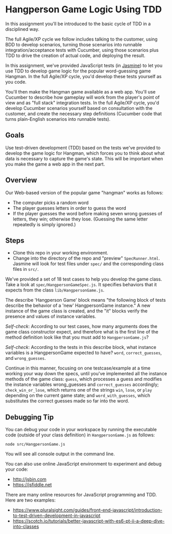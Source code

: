 # Hangperson Game Logic Using TDD

In this assignment you'll be introduced to the basic cycle of TDD in a disciplined way.

The full Agile/XP cycle we follow includes talking to the customer, using BDD to develop scenarios, turning those scenarios into runnable integration/acceptance tests with Cucumber, using those scenarios plus TDD to drive the creation of actual code, and deploying the result.

In this assignment, we've provided  JavaScript tests (in [Jasmine](https://jasmine.github.io/2.1/introduction.html)) to let you use TDD to develop game logic for the popular word-guessing game Hangman. In the full Agile/XP cycle, you'd develop these tests yourself as you code.

You'll then make the Hangman game available as a web app. You'll use Cucumber to describe how gameplay will work from the player's point of view and as "full stack" integration tests. In the full Agile/XP cycle, you'd develop Cucumber scenarios yourself based on consultation with the customer, and create the necessary step definitions (Cucumber code that turns plain-English scenarios into runnable tests).

## Goals
Use test-driven development (TDD) based on the tests we've provided to develop the game logic for Hangman, which forces you to think about what data is necessary to capture the game's state. This will be important when you make the game a web app in the next part.


## Overview

Our Web-based version of the popular game "hangman" works as follows:

* The computer picks a random word
* The player guesses letters in order to guess the word
* If the player guesses the word before making seven wrong guesses of letters, they win; otherwise they lose. (Guessing the same letter repeatedly is simply ignored.)

## Steps
* Clone this repo in your working environment.
* Change into the directory of the repo and "preview" ```SpecRunner.html```. Jasmine will look for test files under ```spec/``` and the corresponding class files in ```src/```.

We've provided a set of 18 test cases to help you develop the game class. Take a look at ```spec/HangpersonGameSpec.js```. It specifies behaviors that it expects from the class ```lib/HangpersonGame.js```.

The describe 'Hangperson Game' block means "the following block of tests describe the behavior of a 'new' HangpersonGame instance." A new instance of the game class is created, and the "it" blocks verify the presence and values of instance variables.

*Self-check*: According to our test cases, how many arguments does the game class constructor expect, and therefore what is the first line of the method definition look like that you must add to ```HangpersonGame.js```?

*Self-check*: According to the tests in this describe block, what instance variables is a HangpersonGame expected to have?
```word```, ```correct_guesses```, and ```wrong_guesses```.

Continue in this manner, focusing on one testcase/example at a time working your way down the specs, until you've implemented all the instance methods of the game class: ```guess```, which processes a guess and modifies the instance variables wrong_guesses and ```correct_guesses``` accordingly; ```check_win_or_lose```, which returns one of the strings ```win```, ```lose```, or ```play``` depending on the current game state; and ```word_with_guesses```, which substitutes the correct guesses made so far into the word.

## Debugging Tip
You can debug your code in your workspace by running the executable code (outside of your class definition) in ```HangpersonGame.js``` as follows:
```shell
node src/HangpersonGame.js
```
You will see all console output in the command line.

You can also use online JavaScript environment to experiment and debug your code:
* http://jsbin.com
* https://jsfiddle.net

There are many online resources for JavaScript programming and TDD. Here are two examples:
* https://www.pluralsight.com/guides/front-end-javascript/introduction-to-test-driven-development-in-javascript
* https://scotch.io/tutorials/better-javascript-with-es6-pt-ii-a-deep-dive-into-classes
